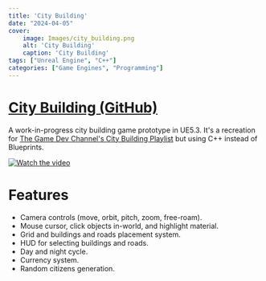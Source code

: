 ```yaml
---
title: 'City Building'
date: "2024-04-05"
cover: 
    image: Images/city_building.png
    alt: 'City Building'
    caption: 'City Building'
tags: ["Unreal Engine", "C++"]
categories: ["Game Engines", "Programming"]
---
```


# [City Building (GitHub)](https://github.com/AhmedYAbbas/UE5.3-City-Builder)
A work-in-progress city building game prototype in UE5.3. It's a recreation for [The Game Dev Channel's City Building Playlist](https://www.youtube.com/playlist?list=PLFYGCCDpMHmHJwhIRY6qNumAts--W8bTy) but using C++ instead of Blueprints.

[![Watch the video](https://img.youtube.com/vi/RqDowQ9bURY/hqdefault.jpg)](https://www.youtube.com/embed/RqDowQ9bURY)

# Features
- Camera controls (move, orbit, pitch, zoom, free-roam).
- Mouse cursor, click objects in-world, and highlight material.
- Grid and buildings and roads placement system.
- HUD for selecting buildings and roads.
- Day and night cycle.
- Currency system.
- Random citizens generation.